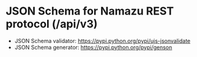 JSON Schema for Namazu REST protocol (/api/v3)
===
* JSON Schema validator: https://pypi.python.org/pypi/ujs-jsonvalidate
* JSON Schema generator: https://pypi.python.org/pypi/genson
